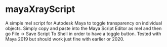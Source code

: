 # mayaXrayScript
A simple mel script for Autodesk Maya to toggle transparency on individual objects. Simply copy and paste into the Maya Script Editor as mel and then go File -> Save Script To Shell in order to have a toggle button.
Tested with Maya 2019 but should work just fine with earlier or 2020.
